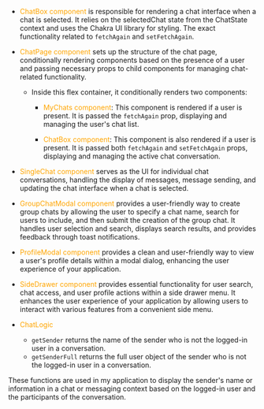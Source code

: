 - <span style="color: orange;">ChatBox component</span> is responsible for rendering a chat interface when a chat is selected. It relies on the selectedChat state from the ChatState context and uses the Chakra UI library for styling. The exact functionality related to `fetchAgain` and `setFetchAgain`.

- <span style="color: orange;">ChatPage component</span> sets up the structure of the chat page, conditionally rendering components based on the presence of a user and passing necessary props to child components for managing chat-related functionality.

  - Inside this flex container, it conditionally renders two components:

    - <span style="color: orange;">MyChats component</span>: This component is rendered if a user is present. It is passed the `fetchAgain` prop, displaying and managing the user's chat list.

    - <span style="color: orange;">ChatBox component</span>: This component is also rendered if a user is present. It is passed both `fetchAgain` and `setFetchAgain` props, displaying and managing the active chat conversation.

- <span style="color: orange;">SingleChat component</span> serves as the UI for individual chat conversations, handling the display of messages, message sending, and updating the chat interface when a chat is selected.

- <span style="color: orange;">GroupChatModal component</span> provides a user-friendly way to create group chats by allowing the user to specify a chat name, search for users to include, and then submit the creation of the group chat. It handles user selection and search, displays search results, and provides feedback through toast notifications.

- <span style="color: orange;">ProfileModal component</span> provides a clean and user-friendly way to view a user's profile details within a modal dialog, enhancing the user experience of your application.

- <span style="color: orange;">SideDrawer component</span> provides essential functionality for user search, chat access, and user profile actions within a side drawer menu. It enhances the user experience of your application by allowing users to interact with various features from a convenient side menu.

- <span style="color: orange;">ChatLogic</span>
  - `getSender` returns the name of the sender who is not the logged-in user in a conversation.
  - `getSenderFull` returns the full user object of the sender who is not the logged-in user in a conversation.

These functions are used in my application to display the sender's name or information in a chat or messaging context based on the logged-in user and the participants of the conversation.
